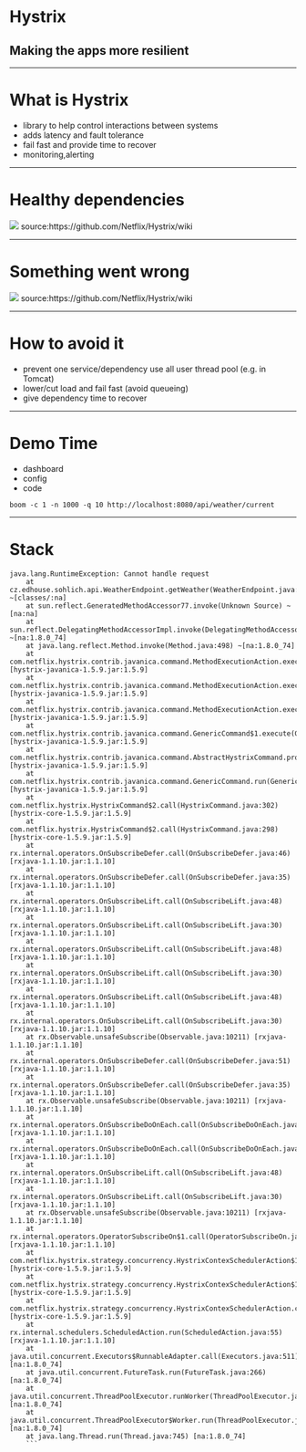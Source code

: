 # Hystrix
## Making the apps more resilient
---
# What is Hystrix
- library to help control interactions between systems
- adds latency and fault tolerance
- fail fast and provide time to recover
- monitoring,alerting

---
# Healthy dependencies
<img src="https://github.com/Netflix/Hystrix/wiki/images/soa-1-640.png"/>
source:https://github.com/Netflix/Hystrix/wiki

---
# Something went wrong
<img src="https://github.com/Netflix/Hystrix/wiki/images/soa-2-640.png" >
source:https://github.com/Netflix/Hystrix/wiki

---
# How to avoid it
- prevent one service/dependency use all user thread pool (e.g. in Tomcat)
- lower/cut load and fail fast (avoid queueing)
- give dependency time to recover

---
# Demo Time
- dashboard
- config
- code

```
boom -c 1 -n 1000 -q 10 http://localhost:8080/api/weather/current
```
---
# Stack

```
java.lang.RuntimeException: Cannot handle request
	at cz.edhouse.sohlich.api.WeatherEndpoint.getWeather(WeatherEndpoint.java:36) ~[classes/:na]
	at sun.reflect.GeneratedMethodAccessor77.invoke(Unknown Source) ~[na:na]
	at sun.reflect.DelegatingMethodAccessorImpl.invoke(DelegatingMethodAccessorImpl.java:43) ~[na:1.8.0_74]
	at java.lang.reflect.Method.invoke(Method.java:498) ~[na:1.8.0_74]
	at com.netflix.hystrix.contrib.javanica.command.MethodExecutionAction.execute(MethodExecutionAction.java:116) [hystrix-javanica-1.5.9.jar:1.5.9]
	at com.netflix.hystrix.contrib.javanica.command.MethodExecutionAction.executeWithArgs(MethodExecutionAction.java:93) [hystrix-javanica-1.5.9.jar:1.5.9]
	at com.netflix.hystrix.contrib.javanica.command.MethodExecutionAction.execute(MethodExecutionAction.java:78) [hystrix-javanica-1.5.9.jar:1.5.9]
	at com.netflix.hystrix.contrib.javanica.command.GenericCommand$1.execute(GenericCommand.java:48) [hystrix-javanica-1.5.9.jar:1.5.9]
	at com.netflix.hystrix.contrib.javanica.command.AbstractHystrixCommand.process(AbstractHystrixCommand.java:145) [hystrix-javanica-1.5.9.jar:1.5.9]
	at com.netflix.hystrix.contrib.javanica.command.GenericCommand.run(GenericCommand.java:45) [hystrix-javanica-1.5.9.jar:1.5.9]
	at com.netflix.hystrix.HystrixCommand$2.call(HystrixCommand.java:302) [hystrix-core-1.5.9.jar:1.5.9]
	at com.netflix.hystrix.HystrixCommand$2.call(HystrixCommand.java:298) [hystrix-core-1.5.9.jar:1.5.9]
	at rx.internal.operators.OnSubscribeDefer.call(OnSubscribeDefer.java:46) [rxjava-1.1.10.jar:1.1.10]
	at rx.internal.operators.OnSubscribeDefer.call(OnSubscribeDefer.java:35) [rxjava-1.1.10.jar:1.1.10]
	at rx.internal.operators.OnSubscribeLift.call(OnSubscribeLift.java:48) [rxjava-1.1.10.jar:1.1.10]
	at rx.internal.operators.OnSubscribeLift.call(OnSubscribeLift.java:30) [rxjava-1.1.10.jar:1.1.10]
	at rx.internal.operators.OnSubscribeLift.call(OnSubscribeLift.java:48) [rxjava-1.1.10.jar:1.1.10]
	at rx.internal.operators.OnSubscribeLift.call(OnSubscribeLift.java:30) [rxjava-1.1.10.jar:1.1.10]
	at rx.internal.operators.OnSubscribeLift.call(OnSubscribeLift.java:48) [rxjava-1.1.10.jar:1.1.10]
	at rx.internal.operators.OnSubscribeLift.call(OnSubscribeLift.java:30) [rxjava-1.1.10.jar:1.1.10]
	at rx.Observable.unsafeSubscribe(Observable.java:10211) [rxjava-1.1.10.jar:1.1.10]
	at rx.internal.operators.OnSubscribeDefer.call(OnSubscribeDefer.java:51) [rxjava-1.1.10.jar:1.1.10]
	at rx.internal.operators.OnSubscribeDefer.call(OnSubscribeDefer.java:35) [rxjava-1.1.10.jar:1.1.10]
	at rx.Observable.unsafeSubscribe(Observable.java:10211) [rxjava-1.1.10.jar:1.1.10]
	at rx.internal.operators.OnSubscribeDoOnEach.call(OnSubscribeDoOnEach.java:41) [rxjava-1.1.10.jar:1.1.10]
	at rx.internal.operators.OnSubscribeDoOnEach.call(OnSubscribeDoOnEach.java:30) [rxjava-1.1.10.jar:1.1.10]
	at rx.internal.operators.OnSubscribeLift.call(OnSubscribeLift.java:48) [rxjava-1.1.10.jar:1.1.10]
	at rx.internal.operators.OnSubscribeLift.call(OnSubscribeLift.java:30) [rxjava-1.1.10.jar:1.1.10]
	at rx.Observable.unsafeSubscribe(Observable.java:10211) [rxjava-1.1.10.jar:1.1.10]
	at rx.internal.operators.OperatorSubscribeOn$1.call(OperatorSubscribeOn.java:94) [rxjava-1.1.10.jar:1.1.10]
	at com.netflix.hystrix.strategy.concurrency.HystrixContexSchedulerAction$1.call(HystrixContexSchedulerAction.java:56) [hystrix-core-1.5.9.jar:1.5.9]
	at com.netflix.hystrix.strategy.concurrency.HystrixContexSchedulerAction$1.call(HystrixContexSchedulerAction.java:47) [hystrix-core-1.5.9.jar:1.5.9]
	at com.netflix.hystrix.strategy.concurrency.HystrixContexSchedulerAction.call(HystrixContexSchedulerAction.java:69) [hystrix-core-1.5.9.jar:1.5.9]
	at rx.internal.schedulers.ScheduledAction.run(ScheduledAction.java:55) [rxjava-1.1.10.jar:1.1.10]
	at java.util.concurrent.Executors$RunnableAdapter.call(Executors.java:511) [na:1.8.0_74]
	at java.util.concurrent.FutureTask.run(FutureTask.java:266) [na:1.8.0_74]
	at java.util.concurrent.ThreadPoolExecutor.runWorker(ThreadPoolExecutor.java:1142) [na:1.8.0_74]
	at java.util.concurrent.ThreadPoolExecutor$Worker.run(ThreadPoolExecutor.java:617) [na:1.8.0_74]
	at java.lang.Thread.run(Thread.java:745) [na:1.8.0_74]
    ```